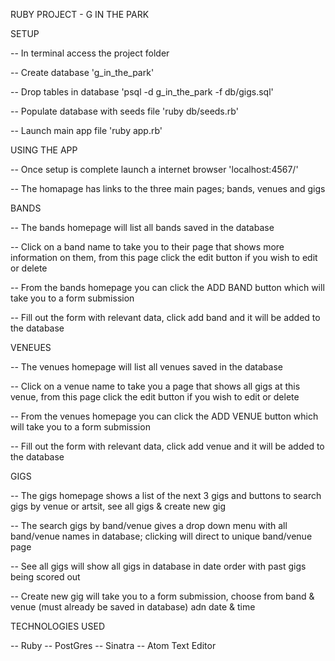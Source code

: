 RUBY PROJECT - G IN THE PARK

SETUP

-- In terminal access the project folder

-- Create database  'g_in_the_park'

-- Drop tables in database  'psql -d g_in_the_park -f db/gigs.sql'

-- Populate database with seeds file  'ruby db/seeds.rb'

-- Launch main app file  'ruby app.rb'




USING THE APP

-- Once setup is complete launch a internet browser 'localhost:4567/'

-- The homapage has links to the three main pages; bands, venues and gigs



BANDS

-- The bands homepage will list all bands saved in the database

-- Click on a band name to take you to their page that shows more information on them, from this page click the edit button if you wish to edit or delete

-- From the bands homepage you can click the ADD BAND button which will take you to a form submission

-- Fill out the form with relevant data, click add band and it will be added to the database




VENEUES

-- The venues homepage will list all venues saved in the database

-- Click on a venue name to take you a page that shows all gigs at this venue, from this page click the edit button if you wish to edit or delete

-- From the venues homepage you can click the ADD VENUE button which will take you to a form submission

-- Fill out the form with relevant data, click add venue and it will be added to the database




GIGS

-- The gigs homepage shows a list of the next 3 gigs and buttons to search gigs by venue or artsit, see all gigs & create new gig

-- The search gigs by band/venue gives a drop down menu with all band/venue names in database; clicking will direct to unique band/venue page

-- See all gigs will show all gigs in database in date order with past gigs being scored out

-- Create new gig will take you to a form submission, choose from band & venue (must already be saved in database) adn date & time




TECHNOLOGIES USED

-- Ruby
-- PostGres
-- Sinatra
-- Atom Text Editor
